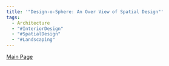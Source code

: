 ```yaml
---
title: '"Design-o-Sphere: An Over View of Spatial Design"'
tags:
  - Architecture
  - "#InteriorDesign"
  - "#SpatialDesign"
  - "#Landscaping"
---
```

[Main Page](/content_en/Intro)